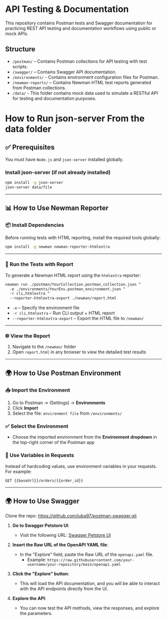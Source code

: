 # API Testing & Documentation

This repository contains Postman tests and Swagger documentation for practicing REST API testing and documentation workflows using public or mock APIs.

## Structure

- `/postman/` – Contains Postman collections for API testing with test scripts.
- `/swagger/` –  Contains Swagger API documentation.
- `/environments/` - Contains environment configuration files for Postman.
- `/newman-reports/` – Contains Newman HTML test reports generated from Postman collections.
- `/data/` - This folder contains mock data used to simulate a RESTful API for testing and documentation purposes.

# How to Run json-server From the data folder

## ✅ Prerequisites

You must have `Node.js` and `json-server` installed globally.

### Install json-server (if not already installed)

```bash
npm install -g json-server
json-server data/file 
```
---

## 📊 How to Use Newman Reporter

### 📦 Install Dependencies

Before running tests with HTML reporting, install the required tools globally:

```bash
npm install -g newman newman-reporter-htmlextra
```

---

### 🚀 Run the Tests with Report

To generate a Newman HTML report using the `htmlextra` reporter:

```bash
newman run ./postman/YourCollection.postman_collection.json ^
  -e ./environments/YourEnv.postman_environment.json ^
  -r cli,htmlextra ^
  --reporter-htmlextra-export ./newman/report.html
```

- `-e` – Specify the environment file
- `-r cli,htmlextra` – Run CLI output + HTML report
- `--reporter-htmlextra-export` – Export the HTML file to `/newman/`

---

### 🌐 View the Report

1. Navigate to the `/newman/` folder
2. Open `report.html` in any browser to view the detailed test results

---

  ## 🌍 How to Use Postman Environment

### 📥 Import the Environment

1. Go to Postman → (Settings) → **Environments**
2. Click **Import**
3. Select the file: `environment file` from `/environments/`

### ✅ Select the Environment

- Choose the imported environment from the **Environment dropdown** in the top-right corner of the Postman app

### 🧪 Use Variables in Requests

Instead of hardcoding values, use environment variables in your requests.  
For example:

```http
GET {{baseUrl}}/orders/{{order_id}}
```

---

## 🌍 How to Use Swagger

  Clone the repo: https://github.com/juba97/postman-swagger.git

1. **Go to Swagger Petstore UI**:
   - Visit the following URL: [Swagger Petstore UI](https://petstore.swagger.io)

2. **Insert the Raw URL of the OpenAPI YAML file**:
   - In the "Explore" field, paste the Raw URL of the `openapi.yaml` file.
     - Example: `https://raw.githubusercontent.com/your-username/your-repository/main/openapi.yaml`

3. **Click the "Explore" button**:
   - This will load the API documentation, and you will be able to interact with the API endpoints directly from the UI.

4. **Explore the API**:
   - You can now test the API methods, view the responses, and explore the parameters.
